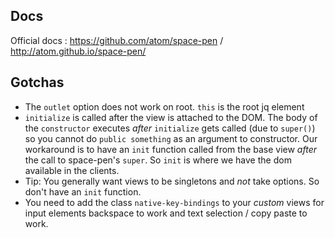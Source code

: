 ## Docs
Official docs : https://github.com/atom/space-pen / http://atom.github.io/space-pen/

## Gotchas

* The `outlet` option does not work on root. `this` is the root jq element
* `initialize` is called after the view is attached to the DOM. The body of the `constructor` executes *after* `initialize` gets called (due to `super()`) so you cannot do `public something` as an argument to constructor. Our workaround is to have an `init` function called from the base view *after* the call to space-pen's `super`. So `init` is where we have the dom available in the clients.
* Tip: You generally want views to be singletons and *not* take options.  So don't have an `init` function.
* You need to add the class `native-key-bindings` to your *custom* views for input elements backspace to work and text selection / copy paste to work.
